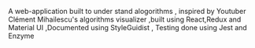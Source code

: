 A web-application built to under stand alogorithms  , inspired by Youtuber Clément Mihailescu's algorithms visualizer ,built using React,Redux and Material UI ,Documented using StyleGuidist , Testing done using Jest and Enzyme
